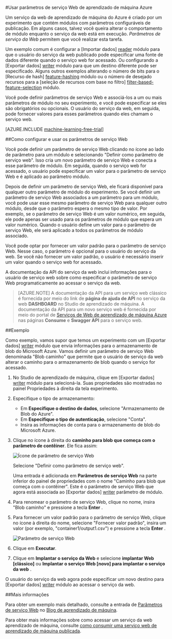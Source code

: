 <properties 
    pageTitle="Usar parâmetros de serviço Web de aprendizado de máquina Azure | Microsoft Azure" 
    description="Como usar parâmetros de serviço Web do aprendizado de máquina Azure para modificar o comportamento de seu modelo quando o serviço web for acessado." 
    services="machine-learning" 
    documentationCenter="" 
    authors="raymondlaghaeian" 
    manager="jhubbard" 
    editor="cgronlun"/>

<tags 
    ms.service="machine-learning" 
    ms.workload="data-services" 
    ms.tgt_pltfrm="na" 
    ms.devlang="na" 
    ms.topic="article" 
    ms.date="10/10/2016" 
    ms.author="raymondl;garye"/>

#<a name="use-azure-machine-learning-web-service-parameters"></a>Usar parâmetros de serviço Web de aprendizado de máquina Azure

Um serviço da web de aprendizado de máquina do Azure é criado por um experimento que contém módulos com parâmetros configuráveis de publicação. Em alguns casos, talvez você queira alterar o comportamento de módulo enquanto o serviço da web está em execução. *Parâmetros de serviço da Web* permitem que você realizar esta tarefa. 

Um exemplo comum é configurar a [Importar dados] [ reader] módulo para que o usuário do serviço da web publicado pode especificar uma fonte de dados diferente quando o serviço web for acessado. Ou configurando a [Exportar dados] [ writer] módulo para que um destino diferente pode ser especificado. Alguns outros exemplos alterando o número de bits para o [Recurso de hash] [ feature-hashing] módulo ou o número de desejado recursos para a [seleção de recursos com base no filtro] [ filter-based-feature-selection] módulo. 

Você pode definir parâmetros de serviço Web e associá-los a um ou mais parâmetros de módulo no seu experimento, e você pode especificar se eles são obrigatórios ou opcionais. O usuário do serviço da web, em seguida, pode fornecer valores para esses parâmetros quando eles chamam o serviço web. 

[AZURE.INCLUDE [machine-learning-free-trial](../../includes/machine-learning-free-trial.md)]


##<a name="how-to-set-and-use-web-service-parameters"></a>Como configurar e usar os parâmetros de serviço Web

Você pode definir um parâmetro de serviço Web clicando no ícone ao lado de parâmetro para um módulo e selecionando "Definir como parâmetro de serviço web". Isso cria um novo parâmetro de serviço Web e conecta a esse parâmetro de módulo. Em seguida, quando o serviço web for acessado, o usuário pode especificar um valor para o parâmetro de serviço Web e é aplicado ao parâmetro módulo.

Depois de definir um parâmetro de serviço Web, ele ficará disponível para qualquer outro parâmetro de módulo do experimento. Se você definir um parâmetro de serviço Web associados a um parâmetro para um módulo, você pode usar esse mesmo parâmetro de serviço Web para qualquer outro módulo, desde que o parâmetro espera o mesmo tipo de valor. Por exemplo, se o parâmetro de serviço Web é um valor numérico, em seguida, ele pode apenas ser usado para os parâmetros de módulo que espera um valor numérico. Quando o usuário define um valor para o parâmetro de serviço Web, ele será aplicado a todos os parâmetros de módulo associado.

Você pode optar por fornecer um valor padrão para o parâmetro de serviço Web. Nesse caso, o parâmetro é opcional para o usuário do serviço da web. Se você não fornecer um valor padrão, o usuário é necessário inserir um valor quando o serviço web for acessado.

A documentação da API do serviço da web inclui informações para o usuário de serviço web sobre como especificar o parâmetro de serviço Web programaticamente ao acessar o serviço da web.

>[AZURE.NOTE] A documentação da API para um serviço web clássico é fornecida por meio do link de **página de ajuda de API** no serviço da web **DASHBOARD** no Studio de aprendizado de máquina. A documentação da API para um novo serviço web é fornecida por meio do portal de [Serviços de Web de aprendizado de máquina Azure](https://services.azureml.net/Quickstart) nas páginas **Consume** e **Swagger API** para o serviço web.


##<a name="example"></a>Exemplo

Como exemplo, vamos supor que temos um experimento com um [Exportar dados] [ writer] módulo que envia informações para o armazenamento de blob do Microsoft Azure. Vamos definir um parâmetro de serviço Web denominada "Blob caminho" que permite que o usuário de serviço da web alterar o caminho para o armazenamento de blob quando o serviço for acessado.

1.  No Studio de aprendizado de máquina, clique em [Exportar dados] [ writer] módulo para selecioná-la. Suas propriedades são mostradas no painel Propriedades à direita da tela experimento.

2.  Especifique o tipo de armazenamento:

    - Em **Especifique o destino de dados**, selecione "Armazenamento de Blob do Azure".
    - Em **Especifique o tipo de autenticação**, selecione "Conta".
    - Insira as informações de conta para o armazenamento de blob do Microsoft Azure. 
    <p />

3.  Clique no ícone à direita do **caminho para blob que começa com o parâmetro de contêiner**. Ele fica assim:

    ![Ícone de parâmetro de serviço Web][icon]

    Selecione "Definir como parâmetro de serviço web".

    Uma entrada é adicionada em **Parâmetros de serviço Web** na parte inferior do painel de propriedades com o nome "Caminho para blob que começa com o contêiner". Este é o parâmetro de serviço Web que agora está associada ao [Exportar dados] [ writer] parâmetro de módulo.

4.  Para renomear o parâmetro de serviço Web, clique no nome, insira "Blob caminho" e pressione a tecla **Enter** . 
 
5.  Para fornecer um valor padrão para o parâmetro de serviço Web, clique no ícone à direita do nome, selecione "Fornecer valor padrão", insira um valor (por exemplo, "container1/output1.csv") e pressione a tecla **Enter** .

    ![Parâmetro de serviço Web][parameter]

6.  Clique em **Executar**. 

7.  Clique em **Implantar o serviço da Web** e selecione **implantar Web [clássico]** ou **Implantar o serviço Web [novo] para implantar o serviço da web** .

O usuário do serviço da web agora pode especificar um novo destino para [Exportar dados] [ writer] módulo ao acessar o serviço da web.

##<a name="more-information"></a>Mais informações

Para obter um exemplo mais detalhado, consulte a entrada de [Parâmetros de serviço Web](http://blogs.technet.com/b/machinelearning/archive/2014/11/25/azureml-web-service-parameters.aspx) no [Blog de aprendizado de máquina](http://blogs.technet.com/b/machinelearning/archive/2014/11/25/azureml-web-service-parameters.aspx).

Para obter mais informações sobre como acessar um serviço da web aprendizado de máquina, consulte [como consumir uma serviço web de aprendizado de máquina publicada](machine-learning-consume-web-services.md).



<!-- Images -->
[icon]: ./media/machine-learning-web-service-parameters/icon.png
[parameter]: ./media/machine-learning-web-service-parameters/parameter.png


<!-- Module References -->
[feature-hashing]: https://msdn.microsoft.com/library/azure/c9a82660-2d9c-411d-8122-4d9e0b3ce92a/
[filter-based-feature-selection]: https://msdn.microsoft.com/library/azure/918b356b-045c-412b-aa12-94a1d2dad90f/
[reader]: https://msdn.microsoft.com/library/azure/4e1b0fe6-aded-4b3f-a36f-39b8862b9004/
[writer]: https://msdn.microsoft.com/library/azure/7a391181-b6a7-4ad4-b82d-e419c0d6522c/
 
